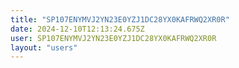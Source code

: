 ```yaml
---
title: "SP107ENYMVJ2YN23E0YZJ1DC28YX0KAFRWQ2XR0R"
date: 2024-12-10T12:13:24.675Z
user: SP107ENYMVJ2YN23E0YZJ1DC28YX0KAFRWQ2XR0R
layout: "users"
---
```

    